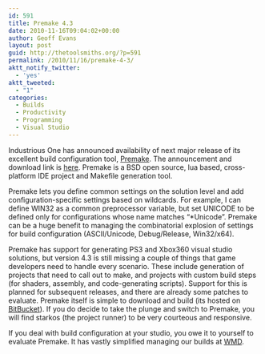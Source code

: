 ```yaml
---
id: 591
title: Premake 4.3
date: 2010-11-16T09:04:02+00:00
author: Geoff Evans
layout: post
guid: http://thetoolsmiths.org/?p=591
permalink: /2010/11/16/premake-4-3/
aktt_notify_twitter:
  - 'yes'
aktt_tweeted:
  - "1"
categories:
  - Builds
  - Productivity
  - Programming
  - Visual Studio
---
```

Industrious One has announced availability of next major release of its excellent build configuration tool, [Premake](http://industriousone.com/premake). The announcement and download link is [here](http://industriousone.com/topic/premake-43-released). Premake is a BSD open source, lua based, cross-platform IDE project and Makefile generation tool.

Premake lets you define common settings on the solution level and add configuration-specific settings based on wildcards. For example, I can define WIN32 as a common preprocessor variable, but set UNICODE to be defined only for configurations whose name matches &#8220;*Unicode&#8221;. Premake can be a huge benefit to managing the combinatorial explosion of settings for build configuration (ASCII/Unicode, Debug/Release, Win32/x64).

Premake has support for generating PS3 and Xbox360 visual studio solutions, but version 4.3 is still missing a couple of things that game developers need to handle every scenario. These include generation of projects that need to call out to make, and projects with custom build steps (for shaders, assembly, and code-generating scripts). Support for this is planned for subsequent releases, and there are already some patches to evaluate. Premake itself is simple to download and build (its hosted on [BitBucket](http://bitbucket.org/)). If you do decide to take the plunge and switch to Premake, you will find starkos (the project runner) to be very courteous and responsive. 

If you deal with build configuration at your studio, you owe it to yourself to evaluate Premake. It has vastly simplified managing our builds at [WMD](http://whitemoondreams.com).